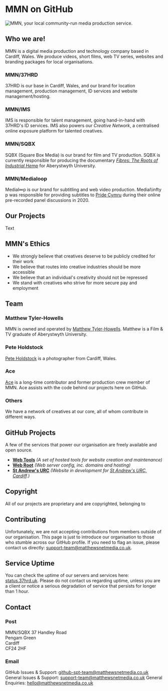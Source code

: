 # MMN on GitHub

![MMN, your local community-run media production service.](https://cdn.matthewsnetmedia.co.uk/logos/mmn-banner-rgb-RNH822.jpg)

## Who we are!

MMN is a digital media production and technology company based in Cardiff, Wales. We produce videos, short films, web TV series, websites and branding packages for local organisations. 

### MMN/37HRD

37HRD is our base in Cardiff, Wales, and our brand for location management, production management, ID services and website management/hosting.

### MMN/IMS

IMS is responsible for talent management, going hand-in-hand with 37HRD's ID services. IMS also powers our *Creative Network*, a centralised online exposure platform for talented creatives.

### MMN/SQBX

SQBX (Square Box Media) is our brand for film and TV production. SQBX is currently responsible for producing the documentary [*Fibres: The Roots of Industrial Hemp*](https://sqbx.uk/films/fibres/) for Aberystwyth University.

### MMN/Medialoop

Medial&infin;p is our brand for subtitling and web video production. Medial\infty p was responsible for providing subtitles to [Pride Cymru](https://www.pridecymru.com/) during their online pre-recorded panel discussions in 2020.


## Our Projects

Text

## MMN's Ethics

* We strongly believe that creatives deserve to be publicly credited for their work
* We believe that routes into creative industries should be more accessible
* We believe that an individual's creativity should not be repressed
* We stand with creatives who strive for more secure pay and employment

## Team

### Matthew Tyler-Howells
MMN is owned and operated by [Matthew Tyler-Howells](https://matthew.37hrd.uk). Matthew is a Film & TV graduate of Aberystwyth University.

### Pete Holdstock
[Pete Holdstock](https://peteholdstock.co.uk) is a photographer from Cardiff, Wales.

### Ace
[Ace](https://github.com/ItsJustAce) is a long-time contributor and former production crew member of MMN. Ace assists with the code behind our projects here on GitHub.

### Others
We have a network of creatives at our core, all of whom contribute in different ways. 

## GitHub Projects

A few of the services that power our organisation are freely available and open source.
- [**Web Tools**](https://github.com/MMNmedia/mmn-web-tools)   *(A set of hosted tools for website creation and maintenance)*
- [**Web Root**](https://github.com/MMNmedia/mmn-root)   *(Web server config, inc. domains and hosting)*
- [**St Andrew's URC**](https://github.com/MMNmedia/saurc)   *(Website in development for [St Andrew's URC, Cardiff](https://standrewsurccardiff.co.uk).)*

## Copyright

All of our projects are proprietary and are copyrighted, belonging to 

## Contributing

Unfortunately, we are not accepting contributions from members outside of our organisation. This page is just to introduce our organisation to those who stumble across our GitHub profile. If you need to flag an issue, please contact us directly: [support-team@matthewsnetmedia.co.uk](mailto:support-team@matthewsnetmedia.co.uk).

## Service Uptime

You can check the uptime of our servers and services here: [status.37hrd.uk](https://status.37hrd.uk).
Please do not contact us regarding uptime, unless you are a client or notice a serious degradation of service that persists for longer than 1 hour.

## Contact

### Post
MMN/SQBX
37 Handley Road   
Pengam Green   
Cardiff   
CF24 2HF   

### Email
GitHub Issues & Support: [github-spt-team@matthewsnetmedia.co.uk](mailto:github-spt-team@matthewsnetmedia.co.uk)
General Issues & Support: [support-team@matthewsnetmedia.co.uk](mailto:support-team@matthewsnetmedia.co.uk)
General Enquiries: [hello@matthewsnetmedia.co.uk](mailto:hello@matthewsnetmedia.co.uk)

